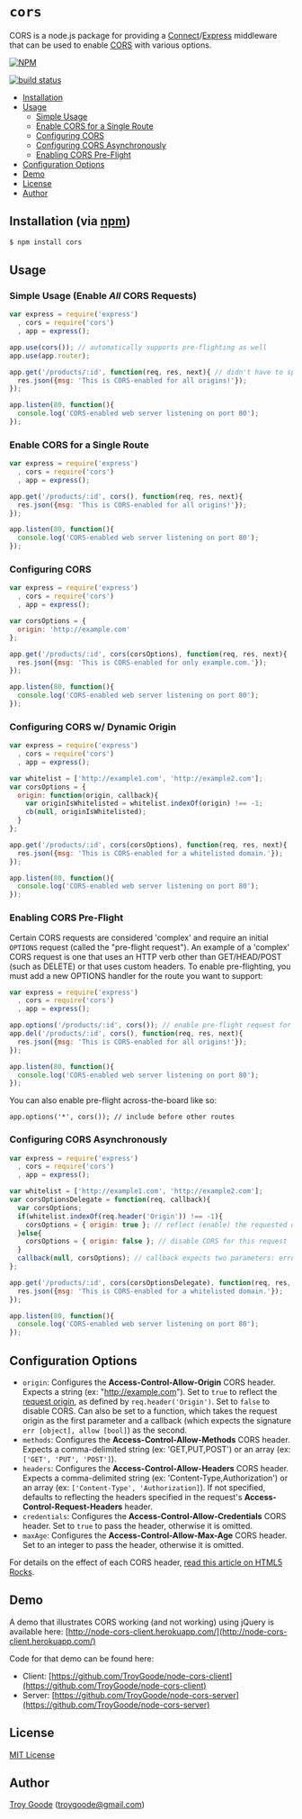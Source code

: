 # `cors`

CORS is a node.js package for providing a [Connect](http://www.senchalabs.org/connect/)/[Express](http://expressjs.com/) middleware that can be used to enable [CORS](http://en.wikipedia.org/wiki/Cross-origin_resource_sharing) with various options.

[![NPM](https://nodei.co/npm/cors.png?downloads=true&stars=true)](https://nodei.co/npm/cors/)

[![build status](https://secure.travis-ci.org/TroyGoode/node-cors.png)](http://travis-ci.org/TroyGoode/node-cors)
* [Installation](#installation)
* [Usage](#usage)
  * [Simple Usage](#simple-usage-enable-all-cors-requests)
  * [Enable CORS for a Single Route](#enable-cors-for-a-single-route)
  * [Configuring CORS](#configuring-cors)
  * [Configuring CORS Asynchronously](#configuring-cors-asynchronously)
  * [Enabling CORS Pre-Flight](#enabling-cors-pre-flight)
* [Configuration Options](#configuration-options)
* [Demo](#demo)
* [License](#license)
* [Author](#author)

## Installation (via [npm](https://npmjs.org/package/cors))

```bash
$ npm install cors
```

## Usage

### Simple Usage (Enable *All* CORS Requests)

```javascript
var express = require('express')
  , cors = require('cors')
  , app = express();

app.use(cors()); // automatically supports pre-flighting as well
app.use(app.router);

app.get('/products/:id', function(req, res, next){ // didn't have to specify the cors() middleware here this time
  res.json({msg: 'This is CORS-enabled for all origins!'});
});

app.listen(80, function(){
  console.log('CORS-enabled web server listening on port 80');
});
```

### Enable CORS for a Single Route

```javascript
var express = require('express')
  , cors = require('cors')
  , app = express();

app.get('/products/:id', cors(), function(req, res, next){
  res.json({msg: 'This is CORS-enabled for all origins!'});
});

app.listen(80, function(){
  console.log('CORS-enabled web server listening on port 80');
});
```

### Configuring CORS

```javascript
var express = require('express')
  , cors = require('cors')
  , app = express();

var corsOptions = {
  origin: 'http://example.com'
};

app.get('/products/:id', cors(corsOptions), function(req, res, next){
  res.json({msg: 'This is CORS-enabled for only example.com.'});
});

app.listen(80, function(){
  console.log('CORS-enabled web server listening on port 80');
});
```

### Configuring CORS w/ Dynamic Origin

```javascript
var express = require('express')
  , cors = require('cors')
  , app = express();

var whitelist = ['http://example1.com', 'http://example2.com'];
var corsOptions = {
  origin: function(origin, callback){
    var originIsWhitelisted = whitelist.indexOf(origin) !== -1;
    cb(null, originIsWhitelisted);
  }
};

app.get('/products/:id', cors(corsOptions), function(req, res, next){
  res.json({msg: 'This is CORS-enabled for a whitelisted domain.'});
});

app.listen(80, function(){
  console.log('CORS-enabled web server listening on port 80');
});
```

### Enabling CORS Pre-Flight

Certain CORS requests are considered 'complex' and require an initial
`OPTIONS` request (called the "pre-flight request"). An example of a
'complex' CORS request is one that uses an HTTP verb other than
GET/HEAD/POST (such as DELETE) or that uses custom headers. To enable
pre-flighting, you must add a new OPTIONS handler for the route you want
to support:

```javascript
var express = require('express')
  , cors = require('cors')
  , app = express();

app.options('/products/:id', cors()); // enable pre-flight request for DELETE request
app.del('/products/:id', cors(), function(req, res, next){
  res.json({msg: 'This is CORS-enabled for all origins!'});
});

app.listen(80, function(){
  console.log('CORS-enabled web server listening on port 80');
});
```

You can also enable pre-flight across-the-board like so:

```
app.options('*', cors()); // include before other routes
```

### Configuring CORS Asynchronously

```javascript
var express = require('express')
  , cors = require('cors')
  , app = express();

var whitelist = ['http://example1.com', 'http://example2.com'];
var corsOptionsDelegate = function(req, callback){
  var corsOptions;
  if(whitelist.indexOf(req.header('Origin')) !== -1){
    corsOptions = { origin: true }; // reflect (enable) the requested origin in the CORS response
  }else{
    corsOptions = { origin: false }; // disable CORS for this request
  }
  callback(null, corsOptions); // callback expects two parameters: error and options
};

app.get('/products/:id', cors(corsOptionsDelegate), function(req, res, next){
  res.json({msg: 'This is CORS-enabled for a whitelisted domain.'});
});

app.listen(80, function(){
  console.log('CORS-enabled web server listening on port 80');
});
```

## Configuration Options

* `origin`: Configures the **Access-Control-Allow-Origin** CORS header. Expects a string (ex: "http://example.com"). Set to `true` to reflect the [request origin](http://tools.ietf.org/html/draft-abarth-origin-09), as defined by `req.header('Origin')`. Set to `false` to disable CORS. Can also be set to a function, which takes the request origin as the first parameter and a callback (which expects the signature `err [object], allow [bool]`) as the second.
* `methods`: Configures the **Access-Control-Allow-Methods** CORS header. Expects a comma-delimited string (ex: 'GET,PUT,POST') or an array (ex: `['GET', 'PUT', 'POST']`).
* `headers`: Configures the **Access-Control-Allow-Headers** CORS header. Expects a comma-delimited string (ex: 'Content-Type,Authorization') or an array (ex: `['Content-Type', 'Authorization]`). If not specified, defaults to reflecting the headers specified in the request's **Access-Control-Request-Headers** header.
* `credentials`: Configures the **Access-Control-Allow-Credentials** CORS header. Set to `true` to pass the header, otherwise it is omitted.
* `maxAge`: Configures the **Access-Control-Allow-Max-Age** CORS header. Set to an integer to pass the header, otherwise it is omitted.

For details on the effect of each CORS header, [read this article on HTML5 Rocks](http://www.html5rocks.com/en/tutorials/cors/).

## Demo

A demo that illustrates CORS working (and not working) using jQuery is available here: [http://node-cors-client.herokuapp.com/](http://node-cors-client.herokuapp.com/)

Code for that demo can be found here:

* Client: [https://github.com/TroyGoode/node-cors-client](https://github.com/TroyGoode/node-cors-client)
* Server: [https://github.com/TroyGoode/node-cors-server](https://github.com/TroyGoode/node-cors-server)

## License

[MIT License](http://www.opensource.org/licenses/mit-license.php)

## Author

[Troy Goode](https://github.com/TroyGoode) ([troygoode@gmail.com](mailto:troygoode@gmail.com))
